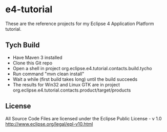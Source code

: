 e4-tutorial
===========

These are the reference projects for my Eclipse 4 Application Platform tutorial.

Tych Build
----------
* Have Maven 3 installed
* Clone this Git repo
* Open a shell in project org.eclipse.e4.tutorial.contacts.build.tycho
* Run command "mvn clean install"
* Wait a while (first build takes long) until the build succeeds
* The results for Win32 and Linux GTK are in project org.eclipse.e4.tutorial.contacts.product/target/products

License
-------
All Source Code Files are licensed under the Eclipse Public License - v 1.0
http://www.eclipse.org/legal/epl-v10.html